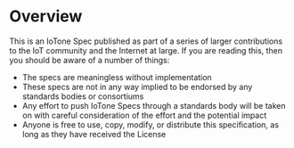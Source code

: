 Overview
========

This is an IoTone Spec published as part of a series of larger contributions to the IoT community and the Internet at large.  If you are reading this, then you should be aware of a number of things:

- The specs are meaningless without implementation
- These specs are not in any way implied to be endorsed by any standards bodies or consortiums
- Any effort to push IoTone Specs through a standards body will be taken on with careful consideration of the effort and the potential impact
- Anyone is free to use, copy, modify, or distribute this specification, as long as they have received the License
